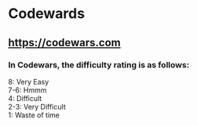 # Codewards
## https://codewars.com
### In Codewars, the difficulty rating is as follows:
8: Very Easy  
7-6: Hmmm  
4: Difficult  
2-3: Very Difficult  
1: Waste of time  
